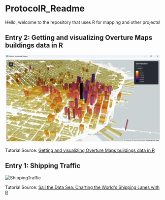 # **ProtocolR_Readme**

Hello, welcome to the repository that uses R for mapping and other projects!

## **Entry 2: Getting and visualizing Overture Maps buildings data in R**

![OvertureBuildings](2Overture/2Overture.png)

Tutorial Source: [Getting and visualizing Overture Maps buildings data in R](https://walker-data.com/posts/overture-buildings/)


## **Entry 1: Shipping Traffic**

![ShippingTraffic](1Shipping/shipping_traffic.png)

Tutorial Source: [Sail the Data Sea: Charting the World's Shipping Lanes with R ](https://www.youtube.com/watch?v=k7xWK4rp5pY)
